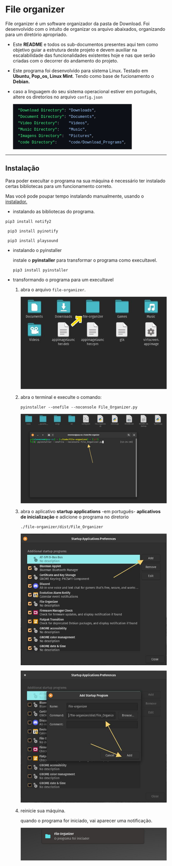 <h1>File organizer</h1>
 
 
 
 File organizer é um software organizador da pasta de Download.
Foi desenvolvido com o intuito de organizar os arquivo abaixados, organizando para um diretório apropriado.


- Este <strong>README</strong> e todos os sub-documentos presentes aqui tem como objetivo guiar a estrutura deste projeto e devem auxiliar na escalabilidade das funcionalidades existentes hoje e nas que serão criadas com o decorrer do andamento do projeto.

- Este programa foi desenvolvido para sistema Linux. Testado em <strong>Ubuntu, Pop_os, Linux Mint</strong>. Tendo como base de fucionamento o <strong>Debian.</strong>
- caso a linguagem do seu sistema operacional estiver em português, altere os diretorios no arquivo <code>config.json</code>
	<p>
		<img src="/src/assets/diretorio.jpg">
	</p>

----
 
<h2>Instalação</h2>

Para poder execultar o programa na sua máquina é necessário ter instalado certas bibliotecas para um funcionamento correto.

Mas você pode poupar tempo instalando manualmente, usando o  <a href="https://github.com/thisiscleverson/installer-fileOrginazer.git">instalador.</a>

-  instalando as bibliotecas do programa.
 ```
 pip3 install notify2
 ```

```
 pip3 install pyinotify
```

```
 pip3 install playsound
```

- instalando o pyinstaller

	instale o <strong>pyinstaller</strong> para transformar o programa como execultavel.
	
	```
	pip3 install pyinstaller
	```
	

- transformando o programa para um execultavel
	
	1. abra o arquivo <code>file-organizer</code>.
		<p>
			<img src="/src/assets/file-organizer-img.jpg">
		</p>
	2. abra o terminal e execulte o comando:
		```
		pyinstaller --onefile --noconsole File_Organizer.py
		```
		<p>
			<img src="/src/assets/terminal.jpg">
		</p>
	3. abra o aplicativo <strong>startup applications</strong> -em português- <strong>aplicativos de inicialização</strong> e adicione o programa no diretorio 
		```
		./file-organizer/dist/File_Organizer
		```
		<p>
			<img src="/src/assets/startup-applications.jpg">
		</p>
		<p>
			<img src="/src/assets/startup-applications-add.jpg">
		</p>
	4. reinicie sua máquina.
	
		quando o programa for iniciado, vai aparecer uma notificação.
		<p>
			<img src="/src/assets/notify.jpg">
		</p>
	




 
 